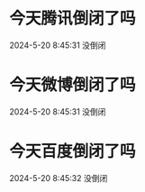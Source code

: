 # 今天腾讯倒闭了吗

2024-5-20 8:45:31 没倒闭

# 今天微博倒闭了吗

2024-5-20 8:45:31 没倒闭

# 今天百度倒闭了吗

2024-5-20 8:45:32 没倒闭

